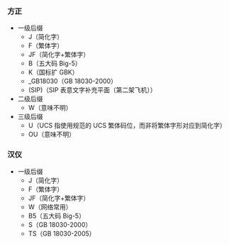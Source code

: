 ### 方正
- 一级后缀
    - J（简化字）
    - F（繁体字）
    - JF（简化字+繁体字）
    - B（五大码 Big-5）
    - K（国标扩 GBK）
    - _GB18030（GB 18030-2000）
    - (SIP)（SIP 表意文字补充平面（第二架飞机））
- 二级后缀
    - W（意味不明）
- 三级后缀
    - U（UCS 指使用规范的 UCS 繁体码位，而非将繁体字形对应到简化字）
    - OU（意味不明）

### 汉仪
- 一级后缀
    - J（简化字）
    - F（繁体字）
    - JF（简化字+繁体字）
    - W（网络常用）
    - B5（五大码 Big-5）
    - S（GB 18030-2000）
    - TS（GB 18030-2005）
